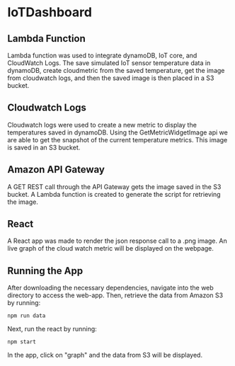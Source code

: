 # IoTDashboard

## Lambda Function
Lambda function was used to integrate dynamoDB, IoT core, and CloudWatch Logs. The save simulated IoT sensor temperature data in dynamoDB, create cloudmetric from the saved temperature, get the image from cloudwatch logs, and then the saved image is then placed in a S3 bucket. 

## Cloudwatch Logs
Cloudwatch logs were used to create a new metric to display the temperatures saved in dynamoDB. Using the GetMetricWidgetImage api we are able to get the snapshot of the current temperature metrics. This image is saved in an S3 bucket. 

## Amazon API Gateway
A GET REST call through the API Gateway gets the image saved in the S3 bucket. A Lambda function is created to generate the script for retrieving the image. 

## React
A React app was made to render the json response call to a .png image. An live graph of the cloud watch metric will be displayed on the webpage.

## Running the App
After downloading the necessary dependencies, navigate into the web directory to access the web-app. Then, retrieve the data from Amazon S3 by running:
```
npm run data
```
Next, run the react by running:
```
npm start
```
In the app, click on "graph" and the data from S3 will be displayed.

